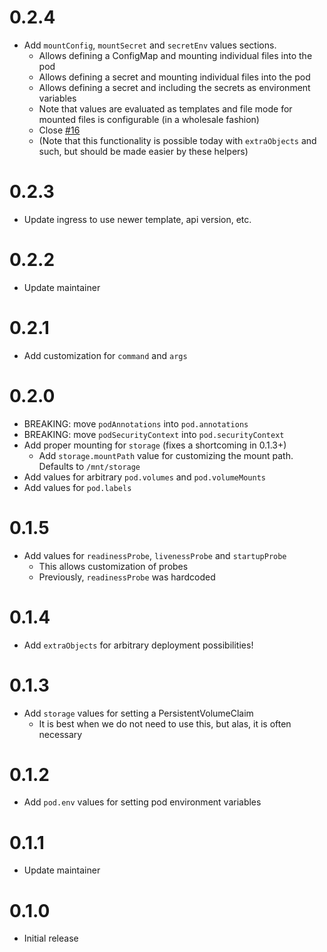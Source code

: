 # 0.2.4

- Add `mountConfig`, `mountSecret` and `secretEnv` values sections.
  - Allows defining a ConfigMap and mounting individual files into the pod
  - Allows defining a secret and mounting individual files into the pod
  - Allows defining a secret and including the secrets as environment variables
  - Note that values are evaluated as templates and file mode for mounted files is configurable (in a wholesale fashion)
  - Close [#16](https://github.com/colearendt/helm/issues/16)
  - (Note that this functionality is possible today with `extraObjects` and such, but should be made easier by these
    helpers)

# 0.2.3

- Update ingress to use newer template, api version, etc.

# 0.2.2

- Update maintainer

# 0.2.1

- Add customization for `command` and `args`

# 0.2.0

- BREAKING: move `podAnnotations` into `pod.annotations`
- BREAKING: move `podSecurityContext` into `pod.securityContext`
- Add proper mounting for `storage` (fixes a shortcoming in 0.1.3+)
  - Add `storage.mountPath` value for customizing the mount path. Defaults to `/mnt/storage`
- Add values for arbitrary `pod.volumes` and `pod.volumeMounts`
- Add values for `pod.labels`

# 0.1.5

- Add values for `readinessProbe`, `livenessProbe` and `startupProbe`
  - This allows customization of probes
  - Previously, `readinessProbe` was hardcoded

# 0.1.4

- Add `extraObjects` for arbitrary deployment possibilities!

# 0.1.3

- Add `storage` values for setting a PersistentVolumeClaim
  - It is best when we do not need to use this, but alas, it is often necessary

# 0.1.2

- Add `pod.env` values for setting pod environment variables

# 0.1.1

- Update maintainer

# 0.1.0

- Initial release
